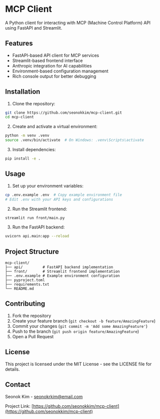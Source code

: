 # MCP Client

A Python client for interacting with MCP (Machine Control Platform) API using FastAPI and Streamlit.

## Features

- FastAPI-based API client for MCP services
- Streamlit-based frontend interface
- Anthropic integration for AI capabilities
- Environment-based configuration management
- Rich console output for better debugging

## Installation

1. Clone the repository:
```bash
git clone https://github.com/seonokkim/mcp-client.git
cd mcp-client
```

2. Create and activate a virtual environment:
```bash
python -m venv .venv
source .venv/bin/activate  # On Windows: .venv\Scripts\activate
```

3. Install dependencies:
```bash
pip install -e .
```

## Usage

1. Set up your environment variables:
```bash
cp .env.example .env  # Copy example environment file
# Edit .env with your API keys and configurations
```

2. Run the Streamlit frontend:
```bash
streamlit run front/main.py
```

3. Run the FastAPI backend:
```bash
uvicorn api.main:app --reload
```

## Project Structure

```
mcp-client/
├── api/         # FastAPI backend implementation
├── front/       # Streamlit frontend implementation
├── .env.example # Example environment configuration
├── pyproject.toml
├── requirements.txt
└── README.md
```

## Contributing

1. Fork the repository
2. Create your feature branch (`git checkout -b feature/AmazingFeature`)
3. Commit your changes (`git commit -m 'Add some AmazingFeature'`)
4. Push to the branch (`git push origin feature/AmazingFeature`)
5. Open a Pull Request

## License

This project is licensed under the MIT License - see the LICENSE file for details.

## Contact

Seonok Kim - seonokrkim@email.com

Project Link: [https://github.com/seonokkim/mcp-client](https://github.com/seonokkim/mcp-client)